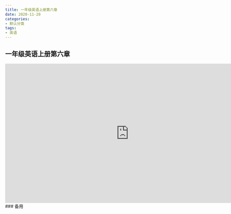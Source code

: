 ```yaml
---
title: 一年级英语上册第六章
date: 2020-11-20
categories:
- 默认分类
tags:
- 英语
---
```



## 一年级英语上册第六章

<iframe 
    height=450 
    width=800 
    src="https://cdn.jsdelivr.net/gh/qinghongjiao/cdn/school/1-1-6.mp4" 
    frameborder=0 
    allowfullscreen>
</iframe>
### 备用
<iframe 
    height=450 
    width=800 
https://qinghongjiao.com/cdn/school/1-1-6.mp4
    frameborder=0 
    allowfullscreen>
</iframe>
